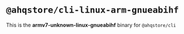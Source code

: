 # `@ahqstore/cli-linux-arm-gnueabihf`

This is the **armv7-unknown-linux-gnueabihf** binary for `@ahqstore/cli`
